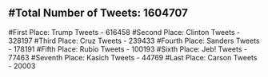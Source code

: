 #Total Number of Tweets: 1604707 
---
#First Place: Trump Tweets - 616458
#Second Place: Clinton Tweets - 328197
#Third Place: Cruz Tweets - 239433
#Fourth Place: Sanders Tweets - 178191
#Fifth Place: Rubio Tweets - 100193
#Sixth Place: Jeb! Tweets - 77463
#Seventh Place: Kasich Tweets - 44769
#Last Place: Carson Tweets - 20003
